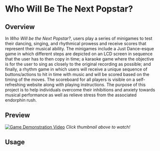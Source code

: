 # Who Will Be The Next Popstar?
## Overview 
In _Who Will be the Next Popstar?_, users play a series of minigames to test their dancing, singing, and rhythmical prowess and receive scores that represent their musical ability. The minigames include a Just Dance-esque game in which different steps are depicted on an LCD screen in sequence that the user has to then copy in time; a karaoke game where the objective is for the user to sing as closely to the original recording as possible; and finally, a rhythm game in which users will receive a unique sequence of buttons/actions to hit in time with music and will be scored based on the timing of the moves. The scoreboard for all players is visible on a self-refreshing website along with playing instructions. The purpose of this project is to help individuals overcome their inhibitions and anxiety towards musical performance as well as relieve stress from the associated endorphin rush.

## Preview
[![Game Demonstration Video](./images/demo_thumbnail.png)](https://youtu.be/IZoScDaupLo "Game Demonstration Video")
_Click thumbnail above to watch!_
## Usage
